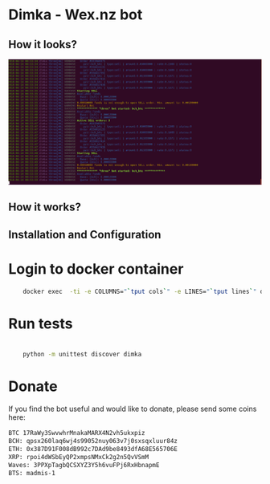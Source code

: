 # Dimka - Wex.nz bot

## How it looks?

![Alt text](/i/img_1.png?raw=true "Optional Title")


## How it works? 


## Installation and Configuration


# Login to docker container
```bash
    docker exec  -ti -e COLUMNS="`tput cols`" -e LINES="`tput lines`" dimka-wex  bash
```

# Run tests
```bash

    python -m unittest discover dimka
```

# Donate
If you find the bot useful and would like to donate, please send some coins here:

```
BTC 17RaWy3SwvwhrMnakaMARX4N2vh5ukxpiz
BCH: qpsx260laq6wj4s99052nuy063v7j0sxsqxluur84z
ETH: 0x387D91F008dB992c7DAd9be8493dfA68E565706E
XRP: rpoi4dWSbEyQP2xmpsNMxCk2g2n5QvVSmM
Waves: 3PPXpTagbQCSXYZ3Y5h6vuFPj6RxHbnapmE
BTS: madmis-1
```
